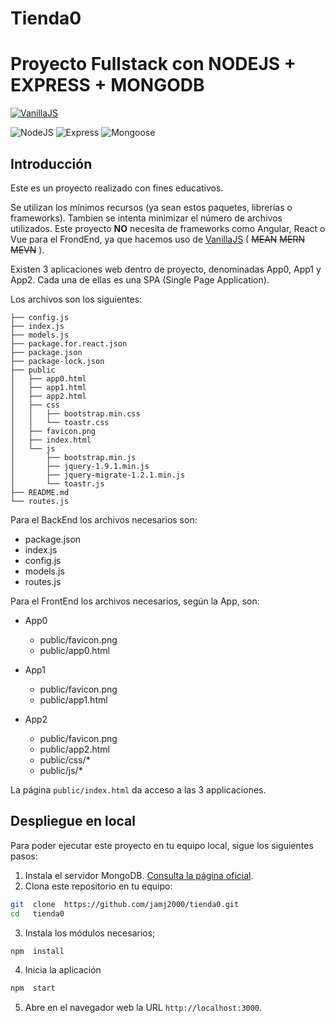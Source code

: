 # Tienda0
# Proyecto Fullstack con NODEJS + EXPRESS + MONGODB

[![VanillaJS](https://img.shields.io/badge/Vanilla-JS-orange.svg)](http://vanilla-js.com/)

![NodeJS](https://img.shields.io/badge/NodeJS-8.11.3-blue.svg)
![Express](https://img.shields.io/badge/Express-4.16.3-blue.svg)
![Mongoose](https://img.shields.io/badge/Mongoose-5.2.3-blue.svg)

## Introducción

Este es un proyecto realizado con fines educativos. 

Se utilizan los mínimos recursos (ya sean estos paquetes, librerías o frameworks). Tambien se intenta minimizar el número de archivos utilizados. Este proyecto **NO** necesita de frameworks como Angular, React o Vue para el FrondEnd, ya que hacemos uso de [VanillaJS](http://vanilla-js.com/) ( ~~MEAN~~ ~~MERN~~ ~~MEVN~~ ). 

Existen 3 aplicaciones web dentro de proyecto, denominadas App0, App1 y App2. Cada una de ellas es una SPA (Single Page Application).

Los archivos son los siguientes:


```
├── config.js
├── index.js
├── models.js
├── package.for.react.json
├── package.json
├── package-lock.json
├── public
│   ├── app0.html
│   ├── app1.html
│   ├── app2.html
│   ├── css
│   │   ├── bootstrap.min.css
│   │   └── toastr.css
│   ├── favicon.png
│   ├── index.html
│   └── js
│       ├── bootstrap.min.js
│       ├── jquery-1.9.1.min.js
│       ├── jquery-migrate-1.2.1.min.js
│       └── toastr.js
├── README.md
└── routes.js
```


Para el BackEnd los archivos necesarios son:

- package.json
- index.js
- config.js
- models.js
- routes.js

Para el FrontEnd los archivos necesarios, según la App, son:

- App0
  - public/favicon.png
  - public/app0.html
  
- App1
  - public/favicon.png
  - public/app1.html
  
- App2
  - public/favicon.png
  - public/app2.html
  - public/css/*
  - public/js/*
  
La página `public/index.html` da acceso a las 3 applicaciones.


## Despliegue en local

Para poder ejecutar este proyecto en tu equipo local, sigue los siguientes pasos: 

1. Instala el servidor MongoDB. [Consulta la página oficial](https://docs.mongodb.com/manual/installation/).
2. Clona este repositorio en tu equipo:
  ```bash
  git  clone  https://github.com/jamj2000/tienda0.git
  cd   tienda0
  ```
3. Instala los módulos necesarios;
  ```bash
  npm  install
  ```
4. Inicia la aplicación
  ```bash
  npm  start
  ```
5. Abre en el navegador web la URL `http://localhost:3000`.
  
